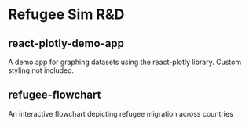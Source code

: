 # Refugee Sim R&D

## react-plotly-demo-app
A demo app for graphing datasets using the react-plotly library. Custom styling not included.

## refugee-flowchart
An interactive flowchart depicting refugee migration across countries
